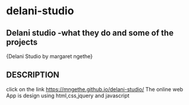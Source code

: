 # delani-studio

## Delani studio -what they do and some of the projects
{Delani Studio by margaret ngethe}

## DESCRIPTION
click on the link
https://mngethe.github.io/delani-studio/
The online web App is design using html,css,jquery and javascript

